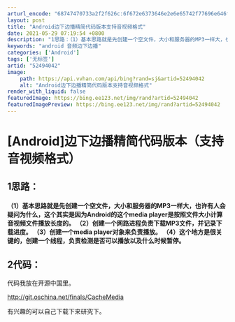```yaml
---
arturl_encode: "68747470733a2f2f626c:6f672e6373646e2e6e65742f77696e646f7773787032303134:2f61727469636c652f64657461696c732f3532343934303432"
layout: post
title: "Android边下边播精简代码版本支持音视频格式"
date: 2021-05-29 07:19:54 +0800
description: "1思路：（1）基本思路就是先创建一个空文件，大小和服务器的MP3一样大，也许有人会疑问为什么，这个其"
keywords: "android 音频边下边播"
categories: ['Android']
tags: ['无标签']
artid: "52494042"
image:
    path: https://api.vvhan.com/api/bing?rand=sj&artid=52494042
    alt: "Android边下边播精简代码版本支持音视频格式"
render_with_liquid: false
featuredImage: https://bing.ee123.net/img/rand?artid=52494042
featuredImagePreview: https://bing.ee123.net/img/rand?artid=52494042
---
```


# [Android]边下边播精简代码版本（支持音视频格式）

## 1思路：

#### （1）基本思路就是先创建一个空文件，大小和服务器的MP3一样大，也许有人会疑问为什么，这个其实是因为Android的这个media player是按照文件大小计算音视频文件播放长度的。 （2）创建一个网路进程负责下载MP3文件，并记录下载进度。 （3）创建一个media player对象来负责播放。 （4）这个地方是很关键的，创建一个线程，负责检测是否可以播放以及什么时候暂停。

## 2代码：

代码我放在开源中国里。

http://git.oschina.net/finals/CacheMedia

有兴趣的可以自己下载下来研究下。